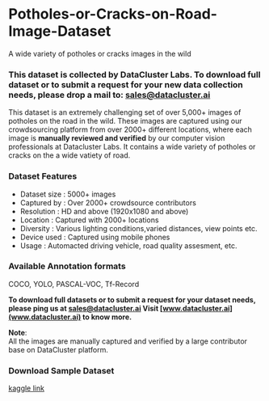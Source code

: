 # Potholes-or-Cracks-on-Road-Image-Dataset
A wide variety of potholes or cracks images in the wild
### **This dataset is collected by DataCluster Labs. To download full dataset or to submit a request for your new data collection needs, please drop a mail to:&nbsp;[sales@datacluster.ai](mailto:sales@datacluster.ai)**

This dataset is an extremely challenging set of over 5,000+ images of potholes on the road in the wild. These images are captured using our crowdsourcing platform from over 2000+ different locations, where each image is **manually reviewed and verified** by our computer vision professionals at Datacluster Labs. It contains a wide variety of potholes or cracks on the a wide vatiety of road.

### **Dataset Features**

- Dataset size : 5000+ images
- Captured by  : Over 2000+ crowdsource contributors
- Resolution   : HD and above (1920x1080 and above)
- Location     : Captured with 2000+ locations 
- Diversity    : Various lighting conditions,varied distances, view points etc.
- Device used  : Captured using mobile phones 
- Usage 	   : Automacted driving vehicle, road quality assesment, etc.

### Available Annotation formats

COCO, YOLO, PASCAL-VOC, Tf-Record

**To download full datasets or to submit a request for your dataset needs, please ping us at [sales@datacluster.ai](sales@datacluster.ai) Visit [www.datacluster.ai](www.datacluster.ai) to know more.**  

**Note**:  
All the images are manually captured and verified by a large contributor base on DataCluster platform.  


### **Download Sample Dataset**  
[kaggle link](https://www.kaggle.com/datasets/dataclusterlabs/potholes-or-cracks-on-road-image-dataset)
